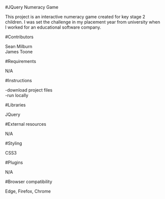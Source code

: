 
#JQuery Numeracy Game

This project is an interactive numeracy game created for key stage 2 children. I was set the challenge in my placement year from university when I worked for an educational software company.

#Contributors

Sean Milburn<br>
James Toone

#Requirements

N/A

#Instructions

-download project files<br>
-run locally

#Libraries 

JQuery

#External resources

N/A

#Styling

CSS3

#Plugins

N/A

#Browser compatibility

Edge, Firefox, Chrome

